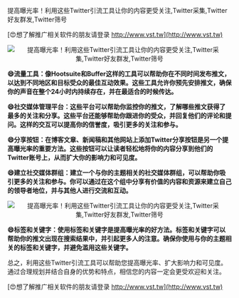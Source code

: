 提高曝光率！利用这些Twitter引流工具让你的内容更受关注,Twitter采集,Twitter好友群发,Twitter筛号

[😍想了解推广相关软件的朋友请登录 http://www.vst.tw](http://www.vst.tw)

 <center><img src="https://vst.tw/MP4/tuiguang/png/8.png" alt="提高曝光率！利用这些Twitter引流工具让你的内容更受关注,Twitter采集,Twitter好友群发,Twitter筛号"></center>

**😄流量工具：像Hootsuite和Buffer这样的工具可以帮助你在不同时间发布推文，以达到不同地区和目标受众的最佳互动效果。这些工具允许你预先安排推文，确保你的声音在整个24小时内持续存在，并在最适合的时候传达。**

**😄社交媒体管理平台：这些平台可以帮助你监控你的推文，了解哪些推文获得了最多的关注和分享。这些平台还能够帮助你跟进你的受众，并回复他们的评论和提问。这样的交互可以提高你的信誉度，吸引更多的关注和参与。**

**😄分享按钮：在博客文章、新闻稿和其他网站上添加Twitter分享按钮是另一个提高曝光率的重要方法。这些按钮可以让读者轻松地将你的内容分享到他们的Twitter账号上，从而扩大你的影响力和可见度。**

**😄建立社交媒体群组：建立一个与你的主题相关的社交媒体群组，可以帮助你吸引更多的关注和参与。你可以通过在这个组中分享有价值的内容和资源来建立自己的领导者地位，并与其他人进行交流和互动。**

 <center><img src="https://vst.tw/MP4/tuiguang/png/4.png" alt="提高曝光率！利用这些Twitter引流工具让你的内容更受关注,Twitter采集,Twitter好友群发,Twitter筛号"></center>

**😄标签和关键字：使用标签和关键字是提高曝光率的好方法。标签和关键字可以帮助你的推文出现在搜索结果中，并引起更多人的注意。确保你使用与你的主题相关的标签和关键字，并避免滥用这些关键字。**

总之，利用这些Twitter引流工具可以帮助您提高曝光率、扩大影响力和可见度。通过合理规划并结合自身的优势和特点，相信您的内容一定会更受欢迎和关注。

[😍想了解推广相关软件的朋友请登录 http://www.vst.tw](http://www.vst.tw)



